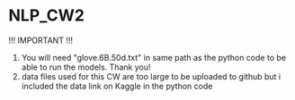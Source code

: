 # NLP_CW2

!!! IMPORTANT !!!

1. You will need "glove.6B.50d.txt" in same path as the python code to be able to run the models. Thank you!
2. data files used for this CW are too large to be uploaded to github but i included the data link on Kaggle in the python code
